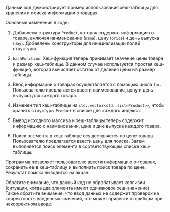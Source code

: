 Данный код демонстрирует пример использования хеш-таблицы для хранения и поиска информации о товарах.

Основные изменения в коде:

1. Добавлена структура `Product`, которая содержит информацию о товаре, включая наименование (`name`), цену (`price`) и день выпуска (`day`). Добавлены конструкторы для инициализации полей структуры.

2. `hashFunction`: Хеш-функция теперь принимает значение цены товара и размер хеш-таблицы. В данном случае используется простая хеш-функция, которая вычисляет остаток от деления цены на размер таблицы.

3. Ввод информации о товарах осуществляется с помощью цикла `for`. Пользователю предлагается ввести наименование, цену и день выпуска для каждого товара.

4. Изменен тип хеш-таблицы на `std::vector<std::list<Product>>`, чтобы хранить структуры `Product` в списке для каждого индекса.

5. Вывод исходного массива и хеш-таблицы теперь содержит информацию о наименовании, цене и дне выпуска каждого товара.

6. Поиск элемента в хеш-таблице осуществляется по цене товара. Пользователю предлагается ввести цену для поиска. Затем выполняется поиск элемента в соответствующем списке хеш-таблицы.

Программа позволяет пользователю ввести информацию о товарах, сохранить ее в хеш-таблицу и выполнить поиск товара по цене. Результат поиска выводится на экран.

Обратите внимание, что данный код не обрабатывает коллизии (ситуации, когда два элемента имеют одинаковое хеш-значение). Также обратите внимание, что ввод данных не содержит проверок на корректность введенных значений, что может привести к ошибкам при некорректном вводе.
